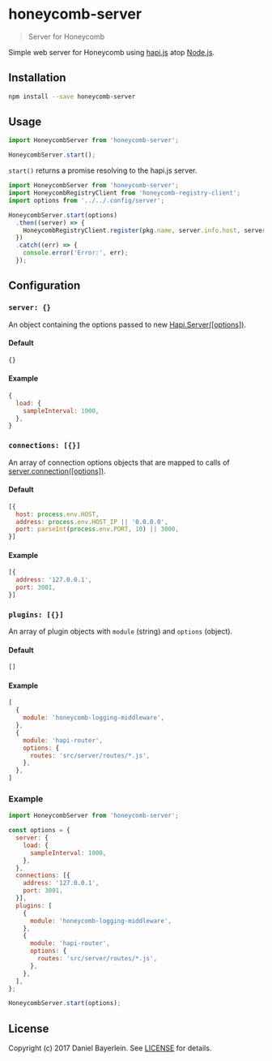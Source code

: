 # honeycomb-server

> Server for Honeycomb

Simple web server for Honeycomb using [hapi.js](https://hapijs.com) atop [Node.js](https://nodejs.org/).

## Installation

```bash
npm install --save honeycomb-server
```

## Usage

```javascript
import HoneycombServer from 'honeycomb-server';

HoneycombServer.start();
```

`start()` returns a promise resolving to the hapi.js server.

```javascript
import HoneycombServer from 'honeycomb-server';
import HoneycombRegistryClient from 'honeycomb-registry-client';
import options from '../../.config/server';

HoneycombServer.start(options)
  .then((server) => {
    HoneycombRegistryClient.register(pkg.name, server.info.host, server.info.port);
  })
  .catch((err) => {
    console.error('Error:', err);
  });
```

## Configuration

### `server: {}`

An object containing the options passed to new [Hapi.Server([options])](https://hapijs.com/api#new-serveroptions).

#### Default

```javascript
{}
```

#### Example

```javascript
{
  load: {
    sampleInterval: 1000,
  },
}
```

### `connections: [{}]`

An array of connection options objects that are mapped to calls of [server.connection([options])](https://hapijs.com/api#serverconnectionoptions).

#### Default

```javascript
[{
  host: process.env.HOST,
  address: process.env.HOST_IP || '0.0.0.0',
  port: parseInt(process.env.PORT, 10) || 3000,
}]
```

#### Example

```javascript
[{
  address: '127.0.0.1',
  port: 3001,
}]
```

### `plugins: [{}]`

An array of plugin objects with `module` (string) and `options` (object).

#### Default

```javascript
[]
```

#### Example

```javascript
[
  {
    module: 'honeycomb-logging-middleware',
  },
  {
    module: 'hapi-router',
    options: {
      routes: 'src/server/routes/*.js',
    },
  },
]
```

### Example

```javascript
import HoneycombServer from 'honeycomb-server';

const options = {
  server: {
    load: {
      sampleInterval: 1000,
    },
  },
  connections: [{
    address: '127.0.0.1',
    port: 3001,
  }],
  plugins: [
    {
      module: 'honeycomb-logging-middleware',
    },
    {
      module: 'hapi-router',
      options: {
        routes: 'src/server/routes/*.js',
      },
    },
  ],
};

HoneycombServer.start(options);
```

## License

Copyright (c) 2017 Daniel Bayerlein. See [LICENSE](../../LICENSE.md) for details.
